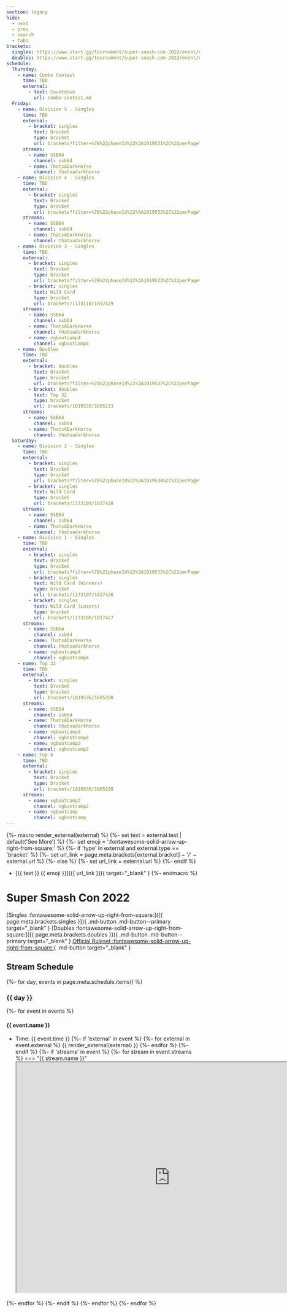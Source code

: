 ```yaml
---
section: legacy
hide:
  - next
  - prev
  - search
  - tabs
brackets:
  singles: https://www.start.gg/tournament/super-smash-con-2022/event/64-1v1-singles
  doubles: https://www.start.gg/tournament/super-smash-con-2022/event/64-2v2-doubles
schedule:
  Thursday:
    - name: Combo Contest
      time: TBD
      external:
        - text: Countdown
          url: combo-contest.md
  Friday:
    - name: Division 5 - Singles
      time: TBD
      external:
        - bracket: singles
          text: Bracket
          type: bracket
          url: brackets?filter=%7B%22phaseId%22%3A1019531%2C%22perPage%22%3A16%7D
      streams:
        - name: SSB64
          channel: ssb64
        - name: ThatsADarkHorse
          channel: thatsadarkhorse
    - name: Division 4 - Singles
      time: TBD
      external:
        - bracket: singles
          text: Bracket
          type: bracket
          url: brackets?filter=%7B%22phaseId%22%3A1019532%2C%22perPage%22%3A12%7D
      streams:
        - name: SSB64
          channel: ssb64
        - name: ThatsADarkHorse
          channel: thatsadarkhorse
    - name: Division 3 - Singles
      time: TBD
      external:
        - bracket: singles
          text: Bracket
          type: bracket
          url: brackets?filter=%7B%22phaseId%22%3A1019533%2C%22perPage%22%3A7%7D
        - bracket: singles
          text: Wild Card
          type: bracket
          url: brackets/1173110/1817429
      streams:
        - name: SSB64
          channel: ssb64
        - name: ThatsADarkHorse
          channel: thatsadarkhorse
        - name: vgbootcamp4
          channel: vgbootcamp4
    - name: Doubles
      time: TBD
      external:
        - bracket: doubles
          text: Bracket
          type: bracket
          url: brackets?filter=%7B%22phaseId%22%3A1019537%2C%22perPage%22%3A8%7D
        - bracket: doubles
          text: Top 32
          type: bracket
          url: brackets/1019538/1605213
      streams:
        - name: SSB64
          channel: ssb64
        - name: ThatsADarkHorse
          channel: thatsadarkhorse
  Saturday:
    - name: Division 2 - Singles
      time: TBD
      external:
        - bracket: singles
          text: Bracket
          type: bracket
          url: brackets?filter=%7B%22phaseId%22%3A1019534%2C%22perPage%22%3A6%7D
        - bracket: singles
          text: Wild Card
          type: bracket
          url: brackets/1173109/1817428
      streams:
        - name: SSB64
          channel: ssb64
        - name: ThatsADarkHorse
          channel: thatsadarkhorse
    - name: Division 1 - Singles
      time: TBD
      external:
        - bracket: singles
          text: Bracket
          type: bracket
          url: brackets?filter=%7B%22phaseId%22%3A1019535%2C%22perPage%22%3A5%7D
        - bracket: singles
          text: Wild Card (Winners)
          type: bracket
          url: brackets/1173107/1817426
        - bracket: singles
          text: Wild Card (Losers)
          type: bracket
          url: brackets/1173108/1817427
      streams:
        - name: SSB64
          channel: ssb64
        - name: ThatsADarkHorse
          channel: thatsadarkhorse
        - name: vgbootcamp4
          channel: vgbootcamp4
    - name: Top 32
      time: TBD
      external:
        - bracket: singles
          text: Bracket
          type: bracket
          url: brackets/1019536/1605208
      streams:
        - name: SSB64
          channel: ssb64
        - name: ThatsADarkHorse
          channel: thatsadarkhorse
        - name: vgbootcamp4
          channel: vgbootcamp4
        - name: vgbootcamp2
          channel: vgbootcamp2
    - name: Top 8
      time: TBD
      external:
        - bracket: singles
          text: Bracket
          type: bracket
          url: brackets/1019536/1605208
      streams:
        - name: vgbootcamp2
          channel: vgbootcamp2
        - name: vgbootcamp
          channel: vgbootcamp
---
```

{%- macro render_external(external) %}
{%- set text = external.text | default('See More') %}
{%- set emoji = ':fontawesome-solid-arrow-up-right-from-square:' %}
{%- if 'type' in external and external.type == 'bracket' %}
{%- set url_link = page.meta.brackets[external.bracket] ~ '/' ~ external.url %}
{%- else %}
{%- set url_link = external.url %}
{%- endif %}
- [{{ text }} {{ emoji }}]({{ url_link }}){ target="_blank" }
{%- endmacro %}

# Super Smash Con 2022

[Singles :fontawesome-solid-arrow-up-right-from-square:]({{ page.meta.brackets.singles }}){ .md-button .md-button--primary target="_blank" }
[Doubles :fontawesome-solid-arrow-up-right-from-square:]({{ page.meta.brackets.doubles }}){ .md-button .md-button--primary target="_blank" }
[Official Ruleset :fontawesome-solid-arrow-up-right-from-square:](https://docs.google.com/document/d/16K2wp5OiJkE9EsYbgE7SXEVPUtRWup8Ii3k81D-jUj4/edit?usp=sharing){ .md-button target="_blank" }

## Stream Schedule

{%- for day, events in page.meta.schedule.items() %}
### {{ day }}

{%- for event in events %}
#### {{ event.name }}

- Time: {{ event.time }}
{%- if 'external' in event %}
{%- for external in event.external %}
{{ render_external(external) }}
{%- endfor %}
{%- endif %}
{%- if 'streams' in event %}
{%- for stream in event.streams %}
=== "{{ stream.name }}"
    <iframe
        src="https://player.twitch.tv/?channel={{ stream.channel }}&parent={{ config.extra.site_domain }}"
        height="600"
        width="800"
        allowfullscreen>
    </iframe>
{%- endfor %}
{%- endif %}
{%- endfor %}
{%- endfor %}

